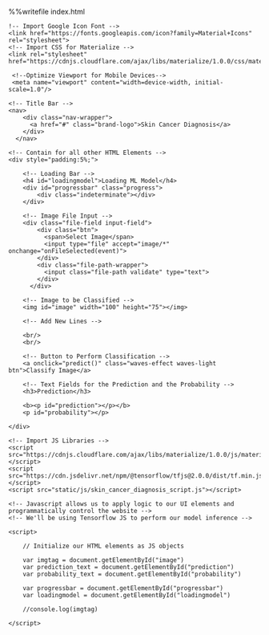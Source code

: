 %%writefile index.html

<head>
    
    !-- Import Google Icon Font -->
    <link href="https://fonts.googleapis.com/icon?family=Material+Icons" rel="stylesheet">
    <!-- Import CSS for Materialize -->
    <link rel="stylesheet" href="https://cdnjs.cloudflare.com/ajax/libs/materialize/1.0.0/css/materialize.min.css">

     <!--Optimize Viewport for Mobile Devices-->
     <meta name="viewport" content="width=device-width, initial-scale=1.0"/>

</head>
<body>

    <!-- Title Bar -->
    <nav>
        <div class="nav-wrapper">
          <a href="#" class="brand-logo">Skin Cancer Diagnosis</a>
        </div>
      </nav>

    <!-- Contain for all other HTML Elements -->
    <div style="padding:5%;">

        <!-- Loading Bar -->
        <h4 id="loadingmodel">Loading ML Model</h4>
        <div id="progressbar" class="progress">
            <div class="indeterminate"></div>
        </div>

        <!-- Image File Input -->
        <div class="file-field input-field">
            <div class="btn">
              <span>Select Image</span>
              <input type="file" accept="image/*" onchange="onFileSelected(event)">
            </div>
            <div class="file-path-wrapper">
              <input class="file-path validate" type="text">
            </div>
          </div>
        
        <!-- Image to be Classified -->
        <img id="image" width="100" height="75"></img>

        <!-- Add New Lines -->

        <br/>
        <br/>
        
        <!-- Button to Perform Classification -->
        <a onclick="predict()" class="waves-effect waves-light btn">Classify Image</a>
        
        <!-- Text Fields for the Prediction and the Probability -->
        <h3>Prediction</h3>

        <b><p id="prediction"></p></b>
        <p id="probability"></p>

    </div>
        
    <!-- Import JS Libraries -->
    <script src="https://cdnjs.cloudflare.com/ajax/libs/materialize/1.0.0/js/materialize.min.js"></script>
    <script src="https://cdn.jsdelivr.net/npm/@tensorflow/tfjs@2.0.0/dist/tf.min.js"></script>
    <script src="static/js/skin_cancer_diagnosis_script.js"></script>

    <!-- Javascript allows us to apply logic to our UI elements and programmatically control the website -->
    <!-- We'll be using Tensorflow JS to perform our model inference -->

    <script>
        
        // Initialize our HTML elements as JS objects

        var imgtag = document.getElementById("image")
        var prediction_text = document.getElementById("prediction")
        var probability_text = document.getElementById("probability")

        var progressbar = document.getElementById("progressbar")
        var loadingmodel = document.getElementById("loadingmodel")

        //console.log(imgtag)
        
    </script>
</body>
